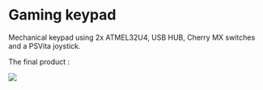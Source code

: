 # Gaming keypad
Mechanical keypad using 2x ATMEL32U4, USB HUB, Cherry MX switches and a PSVita joystick.

The final product :

![](https://image.noelshack.com/fichiers/2021/45/2/1636447509-tangerine-1.jpg)
